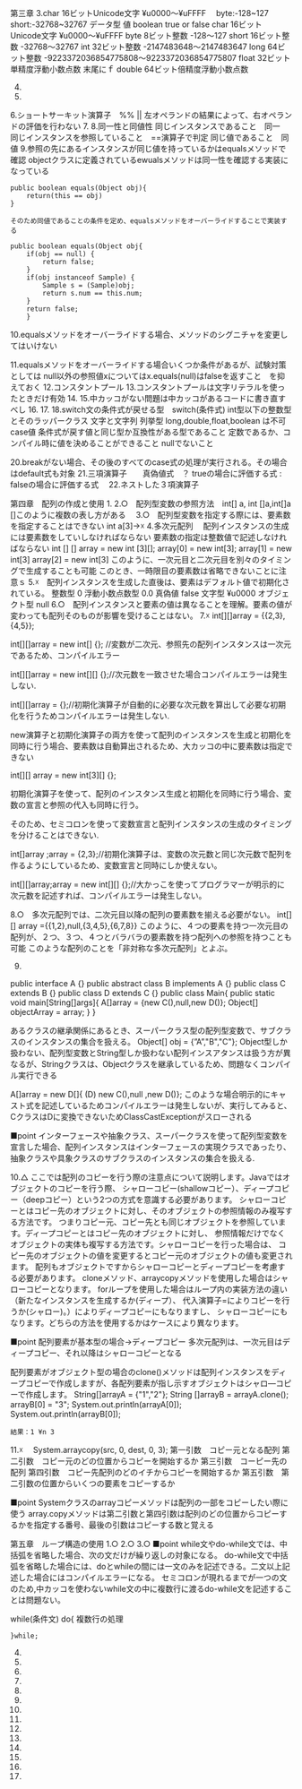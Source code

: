 第三章
3.char 16ビットUnicode文字 ¥u0000～¥uFFFF
　byte:-128~127 short:-32768~32767
データ型	値
boolean	true or false
char	16ビットUnicode文字 ¥u0000～¥uFFFF
byte	8ビット整数 -128～127
short	16ビット整数 -32768～32767
int	32ビット整数 -2147483648～2147483647
long	64ビット整数 -9223372036854775808～9223372036854775807
float	32ビット単精度浮動小数点数 末尾にｆ
double	64ビット倍精度浮動小数点数

4.
5.
6.ショートサーキット演算子　%% || 左オペランドの結果によって、右オペランドの評価を行わない
7.
8.同一性と同値性
	同じインスタンスであること　同一　　同じインスタンスを参照していること　==演算子で判定
	同じ値であること　同値
9.参照の先にあるインスタンスが同じ値を持っているかはequalsメソッドで確認
	objectクラスに定義されているewualsメソッドは同一性を確認する実装になっている

	public boolean equals(Object obj){
		return(this == obj)
	}

	そのため同値であることの条件を定め、equalsメソッドをオーバーライドすることで実装する

	public boolean equals(Object obj{
		if(obj == null) {
			return false;
		}
		if(obj instanceof Sample) {
			Sample s = (Sample)obj;
			return s.num == this.num;
		}
		return false;
		}

10.equalsメソッドをオーバーライドする場合、メソッドのシグニチャを変更してはいけない

11.equalsメソッドをオーバーライドする場合いくつか条件があるが、試験対策としては
     null以外の参照値xについてはx.equals(null)はfalseを返すこと　を抑えておく
12.コンスタントプール
13.コンスタントプールは文字リテラルを使ったときだけ有効
14.
15.中カッコがない問題は中カッコがあるコードに書き直すべし
16.
17.
18.switch文の条件式が戻せる型　switch(条件式)
	int型以下の整数型とそのラッパークラス
	文字と文字列
	列挙型
	long,double,float,boolean は不可
case値
	条件式が戻す値と同じ型か互換性がある型であること
	定数であるか、コンパイル時に値を決めることができること
	nullでないこと
	
20.breakがない場合、その後のすべてのcase式の処理が実行される。その場合はdefault式も対象
21.三項演算子　　真偽値式　？ trueの場合に評価する式 : falseの場合に評価する式　
22.ネストした３項演算子

第四章　配列の作成と使用
1.
2.○　配列型変数の参照方法　int[] a, int []a,int[]a []このように複数の表し方がある　
3.○　配列型変数を指定する際には、要素数を指定することはできない int a[3]→☓
4.多次元配列　
	配列インスタンスの生成には要素数をしていしなければならない
	要素数の指定は整数値で記述しなければならない
	int [] [] array = new int [3][];
	array[0] = new int[3];
	array[1] = new int[3]
	array[2] = new int[3]
	このように、一次元目と二次元目を別々のタイミングで生成することも可能
	このとき、一時限目の要素数は省略できないことに注意ｓ
5.☓　配列インスタンスを生成した直後は、要素はデフォルト値で初期化されている。
	整数型 0
	浮動小数点数型 0.0
	真偽値 false
	文字型 ¥u0000
	オブジェクト型 null
6.○　配列インスタンスと要素の値は異なることを理解。要素の値が変わっても配列そのものが影響を受けることはない。
7.☓
  int[][]array = {{2,3},{4,5}};

  int[][]array = new int[] {}; //変数が二次元、参照先の配列インスタンスは一次元であるため、コンパイルエラー

  int[][]array = new int[][] {};//次元数を一致させた場合コンパイルエラーは発生しない.

  int[][]array = {};//初期化演算子が自動的に必要な次元数を算出して必要な初期化を行うためコンパイルエラーは発生しない.



  new演算子と初期化演算子の両方を使って配列のインスタンスを生成と初期化を同時に行う場合、要素数は自動算出されるため、大カッコの中に要素数は指定できない

  int[][] array = new int[3][] {};


  初期化演算子を使って、配列のインスタンス生成と初期化を同時に行う場合、変数の宣言と参照の代入も同時に行う。

  そのため、セミコロンを使って変数宣言と配列インスタンスの生成のタイミングを分けることはできない.

  int[]array ;array = {2,3};//初期化演算子は、変数の次元数と同じ次元数で配列を作るようにしているため、変数宣言と同時にしか使えない。

  int[][]array;array = new int[][] {};//大かっこを使ってプログラマーが明示的に次元数を記述すれば、コンパイルエラーは発生しない。

8.○　多次元配列では、二次元目以降の配列の要素数を揃える必要がない。
  int[][] array  ={{1,2},null,{3,4,5},{6,7,8}}
  このように、４つの要素を持つ一次元目の配列が、２つ、３つ、４つとバラバラの要素数を持つ配列への参照を持つことも可能
  このような配列のことを「非対称な多次元配列」とよぶ。
 
9.
  public interface A {}
  public abstract class B implements A {}
  public class C extends B {}
  public class D extends C {}
  public class Main{
    public static void main[String[]args]{
      A[]array  = {new C(),null,new D()};
      Object[] objectArray = array;
    }
  }

  あるクラスの継承関係にあるとき、スーパークラス型の配列型変数で、サブクラスのインスタンスの集合を扱える。
  Object[] obj = {”A”,"B","C"};
  Object型しか扱わない、配列型変数とString型しか扱わない配列インスアタンスは扱う方が異なるが、Stringクラスは、Objectクラスを継承しているため、問題なくコンパイル実行できる

  A[]array = new D[]{ (D) new C(),null ,new D()};
  このような場合明示的にキャスト式を記述しているためコンパイルエラーは発生しないが、実行してみると、CクラスはDに変換できないためClassCastExceptionがスローされる

  ■point
  インターフェースや抽象クラス、スーパークラスを使って配列型変数を宣言した場合、配列インスタンスはインターフェースの実現クラスであったり、
  抽象クラスや具象クラスのサブクラスのインスタンスの集合を扱える.


10.△
  ここでは配列のコピーを行う際の注意点について説明します。Javaではオブジェクトのコピーを行う際、
  シャローコピー(shallowコピー）、ディープコピー（deepコピー）という2つの方式を意識する必要があります。
  シャローコピーとはコピー先のオブジェクトに対し、そのオブジェクトの参照情報のみ複写する方法です。
  つまりコピー元、コピー先とも同じオブジェクトを参照しています。ディープコピーとはコピー先のオブジェクトに対し、
  参照情報だけでなくオブジェクトの実体も複写する方法です。シャローコピーを行った場合は、
  コピー先のオブジェクトの値を変更するとコピー元のオブジェクトの値も変更されます。
  配列もオブジェクトですからシャローコピーとディープコピーを考慮する必要があります。
  cloneメソッド、arraycopyメソッドを使用した場合はシャローコピーとなります。
  forループを使用した場合はループ内の実装方法の違い（新たなインスタンスを生成するか(ディープ）、
  代入演算子=によりコピーを行うか(シャロー)。）によりディープコピーにもなりますし、
  シャローコピーにもなります。どちらの方法を使用するかはケースにより異なります。

  ■point
  配列要素が基本型の場合→ディープコピー
  多次元配列は、一次元目はディープコピー、それ以降はシャローコピーとなる

  配列要素がオブジェクト型の場合のclone()メソッドは配列インスタンスをディープコピーで作成しますが、各配列要素が指し示すオブジェクトはシャロ―コピーで作成します。
  String[]arrayA = {"1","2"};
		String []arrayB = arrayA.clone();
		arrayB[0] = "3";
		System.out.println(arrayA[0]);
		System.out.println(arrayB[0]);

    結果：1 ¥n 3
11.☓　
  System.arraycopy(src, 0, dest, 0, 3);
  第一引数　コピー元となる配列
  第二引数　コピー元のどの位置からコピーを開始するか
  第三引数　コーピー先の配列
  第四引数　コピー先配列のどのイチからコピーを開始するか
  第五引数　第二引数の位置からいくつの要素をコピーするか

  ■point
  Systemクラスのarrayコピーメソッドは配列の一部をコピーしたい際に使う
  array.copyメソッドは第二引数と第四引数は配列のどの位置からコピーするかを指定する番号、最後の引数はコピーする数と覚える

第五章　ループ構造の使用
1.○
2.○
3.○
  ■point
  while文やdo-while文では、中括弧を省略した場合、次の文だけが繰り返しの対象になる。
  do-while文で中括弧を省略した場合には、doとwhileの間には一文のみを記述できる。二文以上記述した場合にはコンパイルエラーになる。
  セミコロンが現れるまでが一つの文のため,中カッコを使わないwhile文の中に複数行に渡るdo-while文を記述することは問題ない。

  while(条件文)
    do{
      複数行の処理
      
    }while;
4.
5.
6.
7.
8.
9.
10.
11.
12.
13.
14.
15.
16.
17.
